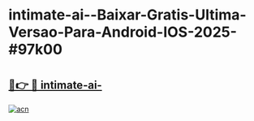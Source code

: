 # intimate-ai--Baixar-Gratis-Ultima-Versao-Para-Android-IOS-2025-#97k00

# <h2><a href="https://ainizakaria.my?title=intimate-ai-&ref=25M">🔗👉 🔴 intimate-ai-</a></h2>

[![acn](https://github.com/user-attachments/assets/0f9c940e-d8b0-45ae-aac7-cd30a18b3e1c)](https://ainizakaria.my?title=intimate-ai-&ref=25M)

